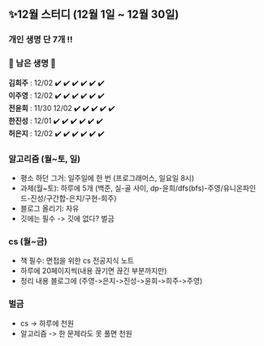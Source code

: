 ## ✨12월 스터디 (12월 1일 ~ 12월 30일)
### 개인 생명 단 7개 !!
### 🔸 남은 생명 🔸    
**김희주** : 12/02 ✔️ ✔️ ✔️ ✔️ ✔️ ✔️    
**이주영** : 12/02 ✔️ ✔️ ✔️ ✔️ ✔️ ✔️    
**전윤희** : 11/30 12/02 ✔️ ✔️ ✔️ ✔️ ✔️    
**한진성** : 12/01 ✔️ ✔️ ✔️ ✔️ ✔️ ✔️    
**허은지** : 12/02 ✔️ ✔️ ✔️ ✔️ ✔️ ✔️    


### 알고리즘 (월~토, 일)
- 평소 하던 그거: 일주일에 한 번 (프로그래머스, 일요일 8시)
- 과제(월~토): 하루에 5개 (백준, 실-골 사이, dp-윤희/dfs(bfs)-주영/유니온파인드-진성/구간합-은지/구현-희주)
- 블로그 올리기: 자유
- 깃에는 필수 -> 깃에 없다? 벌금

### cs (월~금)
- 책 필수: 면접을 위한 cs 전공지식 노트
- 하루에 20페이지씩(내용 끊기면 끊긴 부분까지만)
- 정리 내용 블로그에 (주영->은지->진성->윤희->희주->주영)

### 벌금
- cs -> 하루에 천원
- 알고리즘 -> 한 문제라도 못 풀면 천원
